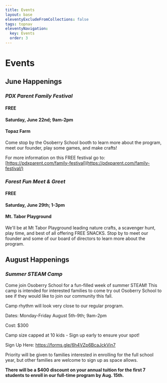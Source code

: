 ```yaml
---
title: Events
layout: base
eleventyExcludeFromCollections: false
tags: topnav
eleventyNavigation:
  key: Events
  order: 3
---
```

# Events

## June Happenings

### *PDX Parent Family Festival*

#### FREE

#### Saturday, June 22nd; 9am-2pm

#### Topaz Farm

Come stop by the Osoberry School booth to learn more about the program, meet our founder, play some games, and make crafts! 

For more information on this FREE festival go to: [https://pdxparent.com/family-festival](https://pdxparent.com/family-festival/)

[](https://pdxparent.com/family-festival/)

### *Forest Fun Meet & Greet*

#### FREE

#### Saturday, June 29th; 1-3pm

#### Mt. Tabor Playground

We'll be at Mt Tabor Playground leading nature crafts, a scavenger hunt, play time, and best of all offering FREE SNACKS. Stop by to meet our founder and some of our board of directors to learn more about the program.

## August Happenings

### *Summer STEAM Camp*

Come join Osoberry School for a fun-filled week of summer STEAM! This camp is intended for interested families to come try out Osoberry School to see if they would like to join our community this fall. 

Camp rhythm will look very close to our regular program. 

Dates: Monday-Friday August 5th-9th; 9am-2pm

Cost: $300

Camp size capped at 10 kids - Sign up early to ensure your spot!

Sign Up Here: <https://forms.gle/6h4VZp6BcaJckVin7>

Priority will be given to families interested in enrolling for the full school year, but other families are welcome to sign up as space allows. 

**There will be a $400 discount on your annual tuition for the first 7 students to enroll in our full-time program by Aug. 15th.**
